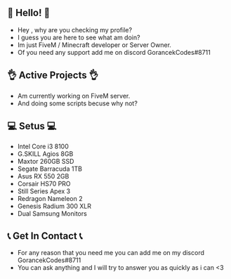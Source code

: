 ## 👋 Hello! 👋

* Hey , why are you checking my profile?
* I guess you are here to see what am doin?
* Im just FiveM / Minecraft developer or Server Owner.
* Of you need any support add me on discord GorancekCodes#8711

## 👌 Active Projects 👌

* Am currently working on FiveM server.
* And doing some scripts becuse why not?

## 💻 Setus 💻

* Intel Core i3 8100
* G.SKILL Agios 8GB
* Maxtor 260GB SSD
* Segate Barracuda 1TB
* Asus RX 550 2GB
* Corsair HS70 PRO
* Still Series Apex 3
* Redragon Nameleon 2
* Genesis Radium 300 XLR
* Dual Samsung Monitors

## 📞 Get In Contact 📞

* For any reason that you need me you can add me on my discord GorancekCodes#8711
* You can ask anything and I will try to answer you as quickly as i can <3

